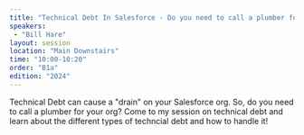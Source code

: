 ```yaml
---
title: "Technical Debt In Salesforce - Do you need to call a plumber for your org?"
speakers:
 - "Bill Hare"
layout: session
location: "Main Downstairs"
time: "10:00-10:20"
order: "B1a"
edition: "2024"
---
```


Technical Debt can cause a "drain" on your Salesforce org. So, do you need to call a plumber for your org? Come to my session on technical debt and learn about the different types of techncial debt and how to handle it!